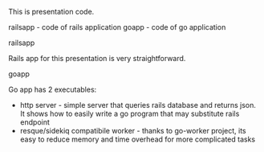 This is presentation code.

railsapp - code of rails application
goapp - code of go application

railsapp

Rails app for this presentation is very straightforward.

goapp

Go app has 2 executables:
* http server - simple server that queries rails database and returns json.
  It shows how to easily write a go program that may substitute rails endpoint
* resque/sidekiq compatibile worker - thanks to go-worker project, its easy to reduce memory
  and time overhead for more complicated tasks

